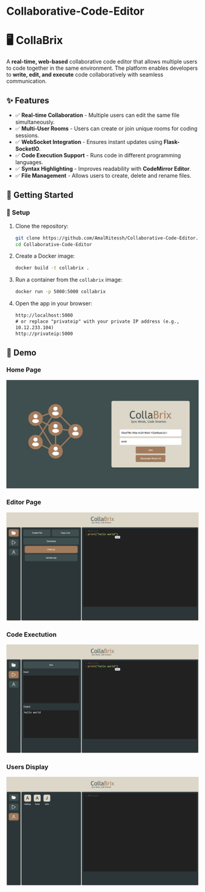 # Collaborative-Code-Editor
# 🖥️ CollaBrix

A **real-time, web-based** collaborative code editor that allows multiple users to code together in the same environment. The platform enables developers to **write, edit, and execute** code collaboratively with seamless communication.

## ✨ Features
- ✅ **Real-time Collaboration** - Multiple users can edit the same file simultaneously.
- ✅ **Multi-User Rooms** - Users can create or join unique rooms for coding sessions.
- ✅ **WebSocket Integration** - Ensures instant updates using **Flask-SocketIO**.
- ✅ **Code Execution Support** - Runs code in different programming languages.
- ✅ **Syntax Highlighting** - Improves readability with **CodeMirror Editor**.
- ✅ **File Management** - Allows users to create, delete and rename files.



## 🚀 Getting Started
### 🔹 Setup
1. Clone the repository:
   ```bash
   git clone https://github.com/AmalRitessh/Collaborative-Code-Editor.git
   cd Collaborative-Code-Editor
   ```
2. Create a Docker image:
   ```bash
   docker build -t collabrix .
   ```

3. Run a container from the `collabrix` image:
   ```bash
   docker run -p 5000:5000 collabrix
   ```

4. Open the app in your browser:
   ```
   http://localhost:5000
   # or replace "privateip" with your private IP address (e.g., 10.12.233.104)
   http://privateip:5000
   ```

## 📸 Demo
### Home Page
![home page](https://github.com/AmalRitessh/Collaborative-Code-Editor/blob/main/assets/home.png)

### Editor Page
![Editor page](https://github.com/AmalRitessh/Collaborative-Code-Editor/blob/main/assets/editor.png)

### Code Exectution
![code execution](https://github.com/AmalRitessh/Collaborative-Code-Editor/blob/main/assets/run.png)

### Users Display
![users display](https://github.com/AmalRitessh/Collaborative-Code-Editor/blob/main/assets/user.png)





